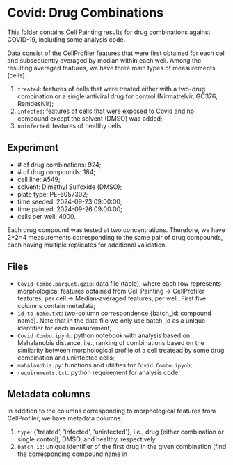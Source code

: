 # Covid: Drug Combinations

This folder contains Cell Painting results for drug combinations against COVID-19, including some analysis code.

Data consist of the CellProfiler features that were first obtained for each cell and subsequently averaged by median within each well. Among the resulting averaged features, we have three main types of measurements (cells):
1. `treated`: features of cells that were treated either with a two-drug combination or a single antiviral drug for control (Nirmatrelvir, GC376, Remdesivir);
2. `infected`: features of cells that were exposed to Covid and no compound except the solvent (DMSO) was added;
3. `uninfected`: features of healthy cells.

## Experiment
- \# of drug combinations: 924;
- \# of drug compounds: 184;
- cell line: A549;
- solvent: Dimethyl Sulfoxide (DMSO);
- plate type: PE-6057302;
- time seeded: 2024-09-23 09:00:00;
- time painted: 2024-09-26 09:00:00;
- cells per well: 4000.

Each drug compound was tested at two concentrations. Therefore, we have 2\*2=4 measurements corresponding to the same pair of drug compounds, each having multiple replicates for additional validation.


## Files
- `Covid-Combo.parquet.gzip`: data file (table), where each row represents morphological features obtained from Cell Painting -> CellProfiler features, per cell -> Median-averaged features, per well. First five columns contain metadata;
- `id_to_name.txt`: two-column correspondence {batch_id: compound name}. Note that in the data file we only use batch_id as a unique identifier for each measurement;
- `Covid Combo.ipynb`: python notebook with analysis based on Mahalanobis distance, i.e., ranking of combinations based on the similarity between morphological profile of a cell treatead by some drug combination and uninfected cells;
- `mahalanobis.py`: functions and utilities for `Covid Combo.ipynb`;
- `requirements.txt`: python requirement for analysis code.


## Metadata columns
In addition to the columns corresponding to morphological features from CellProfiler, we have metadata columns:
1. `type`: {'treated', 'infected', 'uninfected'}, i.e., drug (either combination or single control), DMSO, and healthy, respectively;
2. `batch_id`: unique identifier of the first drug in the given combination (find the corresponding compound name in 